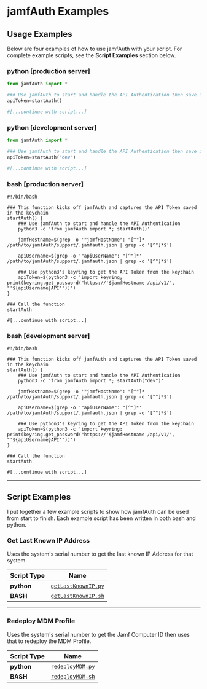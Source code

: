 # jamfAuth Examples

## Usage Examples
Below are four examples of how to use jamfAuth with your script. For complete example scripts, see the **Script Examples** section below. 

### python [production server]
```python
from jamfAuth import *

### Use jamfAuth to start and handle the API Authentication then save it as the variable "apiToken"
apiToken=startAuth()

#[...continue with script...]
```

### python [development server]
```python
from jamfAuth import *

### Use jamfAuth to start and handle the API Authentication then save it as the variable "apiToken"
apiToken=startAuth("dev")

#[...continue with script...]
```

### bash [production server]
```shell
#!/bin/bash

### This function kicks off jamfAuth and captures the API Token saved in the keychain
startAuth() {
    ### Use jamfAuth to start and handle the API Authentication
    python3 -c 'from jamfAuth import *; startAuth()'

    jamfHostname=$(grep -o '"jamfHostName": "[^"]*' /path/to/jamfAuth/support/.jamfauth.json | grep -o '[^"]*$')

    apiUsername=$(grep -o '"apiUserName": "[^"]*' /path/to/jamfAuth/support/.jamfauth.json | grep -o '[^"]*$')

    ### Use python3's keyring to get the API Token from the keychain
    apiToken=$(python3 -c 'import keyring; print(keyring.get_password("https://'$jamfHostname'/api/v1/", "'${apiUsername}API'"))')
}

### Call the function
startAuth

#[...continue with script...]
```

### bash [development server]
```shell
#!/bin/bash

### This function kicks off jamfAuth and captures the API Token saved in the keychain
startAuth() {
    ### Use jamfAuth to start and handle the API Authentication
    python3 -c 'from jamfAuth import *; startAuth("dev")'

    jamfHostname=$(grep -o '"jamfHostName": "[^"]*' /path/to/jamfAuth/support/.jamfauth.json | grep -o '[^"]*$')

    apiUsername=$(grep -o '"apiUserName": "[^"]*' /path/to/jamfAuth/support/.jamfauth.json | grep -o '[^"]*$')

    ### Use python3's keyring to get the API Token from the keychain
    apiToken=$(python3 -c 'import keyring; print(keyring.get_password("https://'$jamfHostname'/api/v1/", "'${apiUsername}API'"))')
}

### Call the function
startAuth

#[...continue with script...]
```

---
## Script Examples
I put together a few example scripts to show how jamfAuth can be used from start to finish. Each example script has been written in both bash and python.

### Get Last Known IP Address
Uses the system's serial number to get the last known IP Address for that system.

**Script Type** | **Name**
--- | ---
**python** | [`getLastKnownIP.py`](GetLastKnownIP/getLastKnownIP.py)
**BASH** | [`getLastKnownIP.sh`](GetLastKnownIP/getLastKnownIP.sh)

----
### Redeploy MDM Profile
Uses the system's serial number to get the Jamf Computer ID then uses that to redeploy the MDM Profile.

**Script Type** | **Name**
--- | ---
**python** | [`redeployMDM.py`](RedeployMDM/redeployMDM.py)
**BASH** | [`redeployMDM.sh`](RedeployMDM/redeployMDM.sh)


